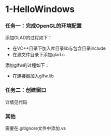 # 1-HelloWindows

### 任务一：完成OpenGL的环境配置
添加GLAD的过程如下：
* 在VC++目录下加入库目录lib与包含目录include
* 在源文件目录下添加glad.c

添加glfw的过程如下：
* 在连接器加入glfw.lib

### 任务二：创建窗口
详情见代码

### 其他
需要在.gitignore文件中添加.vs